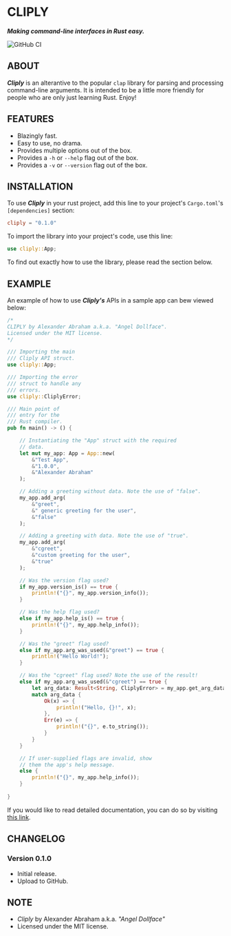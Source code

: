 # CLIPLY

***Making command-line interfaces in Rust easy.***

![GitHub CI](https://github.com/angeldollface/cliply/actions/workflows/rust.yml/badge.svg)

## ABOUT

***Cliply*** is an alterantive to the popular `clap` library for parsing and processing command-line arguments. It is intended to be a little more friendly for people who are only just learning Rust. Enjoy!

## FEATURES

- Blazingly fast.
- Easy to use, no drama.
- Provides multiple options out of the box.
- Provides a `-h` or `--help` flag out of the box.
- Provides a `-v` or `--version` flag out of the box.

## INSTALLATION

To use ***Cliply*** in your rust project, add this line to your project's `Cargo.toml`'s `[dependencies]` section:

```TOML
cliply = "0.1.0"
```

To import the library into your project's code, use this line:

```Rust
use cliply::App;
```

To find out exactly how to use the library, please read the section below.

## EXAMPLE

An example of how to use ***Cliply's*** APIs in a sample app can bew viewed below:

```Rust
/*
CLIPLY by Alexander Abraham a.k.a. "Angel Dollface".
Licensed under the MIT license.
*/

/// Importing the main
/// Cliply API struct.
use cliply::App;

/// Importing the error
/// struct to handle any
/// errors.
use cliply::CliplyError;

/// Main point of
/// entry for the 
/// Rust compiler.
pub fn main() -> () {

    // Instantiating the "App" struct with the required
    // data.
    let mut my_app: App = App::new(
        &"Test App",
        &"1.0.0",
        &"Alexander Abraham"
    );

    // Adding a greeting without data. Note the use of "false".
    my_app.add_arg(
        &"greet", 
        &" generic greeting for the user", 
        &"false"
    );

    // Adding a greeting with data. Note the use of "true".
    my_app.add_arg(
        &"cgreet", 
        &"custom greeting for the user", 
        &"true"
    );

    // Was the version flag used?
    if my_app.version_is() == true {
        println!("{}", my_app.version_info());
    }

    // Was the help flag used?
    else if my_app.help_is() == true {
        println!("{}", my_app.help_info());
    }

    // Was the "greet" flag used?
    else if my_app.arg_was_used(&"greet") == true {
        println!("Hello World!");
    }

    // Was the "cgreet" flag used? Note the use of the result!
    else if my_app.arg_was_used(&"cgreet") == true {
        let arg_data: Result<String, CliplyError> = my_app.get_arg_data(&"cgreet");
        match arg_data {
            Ok(x) => {
                println!("Hello, {}!", x);
            },
            Err(e) => {
                println!("{}", e.to_string());
            }
        }
    }

    // If user-supplied flags are invalid, show
    // them the app's help message.
    else {
        println!("{}", my_app.help_info());
    }
    
}
```

If you would like to read detailed documentation, you can do so by visiting [this link](https://docs.rs/cliply/0.1.0).

## CHANGELOG

### Version 0.1.0

- Initial release.
- Upload to GitHub.

## NOTE

- *Cliply* by Alexander Abraham a.k.a. *"Angel Dollface"*
- Licensed under the MIT license.
